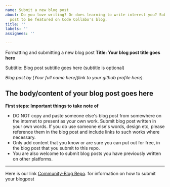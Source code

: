 ```yaml
---
name: Submit a new blog post
about: Do you love writing? Or does learning to write interest you? Submit a blog
  post to be featured on Code Collabo's blog.
title: ''
labels: ''
assignees: ''

---
```


Formatting and submitting a new blog post
**Title: Your blog post title goes here**

Subtitle: Blog post subtitle goes here (subtitle is optional)

*Blog post by [Your full name here](link to your github profile here).*

The body/content of your blog post goes here
---

**First steps: Important things to take note of**
- DO NOT copy and paste someone else's blog post from somewhere on the internet to present as your own work. Submit blog post written in your own words. If you do use someone else's words, design etc, please reference them in the blog post and include links to such works where necessary.
- Only add content that you know or are sure you can put out for free, in the blog post that you submit to this repo.
- You are also welcome to submit blog posts you have previously written on other platforms.

---
Here is our link [Community-Blog Repo](https://github.com/code-collabo/community-blog/blob/main/README.md). for information on how to submit your blogpost
